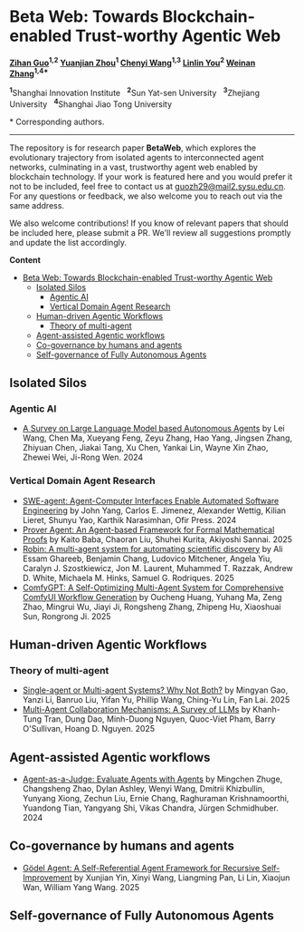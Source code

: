 # Beta Web: Towards Blockchain-enabled Trust-worthy Agentic Web

**[Zihan Guo](#)<sup>1,2</sup> [Yuanjian Zhou](#)<sup>1</sup> [Chenyi Wang](#)<sup>1,3</sup> [Linlin You](#)<sup>2</sup> [Weinan Zhang](#)<sup>1,4\*</sup>**

<sup>**1**</sup>Shanghai Innovation Institute   <sup>**2**</sup>Sun Yat-sen University   <sup>**3**</sup>Zhejiang University   <sup>**4**</sup>Shanghai Jiao Tong University

\* Corresponding authors.

---

The repository is for research paper **BetaWeb**, which explores the evolutionary trajectory from isolated agents to interconnected agent networks, culminating in a vast, trustworthy agent web enabled by blockchain technology. If your work is featured here and you would prefer it not to be included, feel free to contact us at <guozh29@mail2.sysu.edu.cn>. For any questions or feedback, we also welcome you to reach out via the same address.

We also welcome contributions! If you know of relevant papers that should be included here, please submit a PR. We'll review all suggestions promptly and update the list accordingly.

**Content**
- [Beta Web: Towards Blockchain-enabled Trust-worthy Agentic Web](#beta-web-towards-blockchain-enabled-trust-worthy-agentic-web)
  - [Isolated Silos](#isolated-silos)
    - [Agentic AI](#agentic-ai)
    - [Vertical Domain Agent Research](#vertical-domain-agent-research)
  - [Human-driven Agentic Workflows](#human-driven-agentic-workflows)
    - [Theory of multi-agent](#theory-of-multi-agent)
  - [Agent-assisted Agentic workflows](#agent-assisted-agentic-workflows)
  - [Co-governance by humans and agents](#co-governance-by-humans-and-agents)
  - [Self-governance of Fully Autonomous Agents](#self-governance-of-fully-autonomous-agents)



## Isolated Silos
### Agentic AI
- [A Survey on Large Language Model based Autonomous Agents](https://arxiv.org/abs/2308.11432) by Lei Wang, Chen Ma, Xueyang Feng, Zeyu Zhang, Hao Yang, Jingsen Zhang, Zhiyuan Chen, Jiakai Tang, Xu Chen, Yankai Lin, Wayne Xin Zhao, Zhewei Wei, Ji-Rong Wen. 2024

### Vertical Domain Agent Research
- [SWE-agent: Agent-Computer Interfaces Enable Automated Software Engineering](https://arxiv.org/abs/2405.15793) by John Yang, Carlos E. Jimenez, Alexander Wettig, Kilian Lieret, Shunyu Yao, Karthik Narasimhan, Ofir Press. 2024
- [Prover Agent: An Agent-based Framework for Formal Mathematical Proofs](https://arxiv.org/abs/2506.19923) by Kaito Baba, Chaoran Liu, Shuhei Kurita, Akiyoshi Sannai. 2025
- [Robin: A multi-agent system for automating scientific discovery](https://arxiv.org/abs/2505.13400) by Ali Essam Ghareeb, Benjamin Chang, Ludovico Mitchener, Angela Yiu, Caralyn J. Szostkiewicz, Jon M. Laurent, Muhammed T. Razzak, Andrew D. White, Michaela M. Hinks, Samuel G. Rodriques. 2025
- [ComfyGPT: A Self-Optimizing Multi-Agent System for Comprehensive ComfyUI Workflow Generation](https://arxiv.org/abs/2503.17671) by Oucheng Huang, Yuhang Ma, Zeng Zhao, Mingrui Wu, Jiayi Ji, Rongsheng Zhang, Zhipeng Hu, Xiaoshuai Sun, Rongrong Ji. 2025




## Human-driven Agentic Workflows
### Theory of multi-agent
- [Single-agent or Multi-agent Systems? Why Not Both?](https://arxiv.org/pdf/2505.18286) by Mingyan Gao, Yanzi Li, Banruo Liu, Yifan Yu, Phillip Wang, Ching-Yu Lin, Fan Lai. 2025
- [Multi-Agent Collaboration Mechanisms: A Survey of LLMs](https://arxiv.org/abs/2501.06322) by Khanh-Tung Tran, Dung Dao, Minh-Duong Nguyen, Quoc-Viet Pham, Barry O'Sullivan, Hoang D. Nguyen. 2025





## Agent-assisted Agentic workflows
- [Agent-as-a-Judge: Evaluate Agents with Agents](https://arxiv.org/abs/2410.10934) by Mingchen Zhuge, Changsheng Zhao, Dylan Ashley, Wenyi Wang, Dmitrii Khizbullin, Yunyang Xiong, Zechun Liu, Ernie Chang, Raghuraman Krishnamoorthi, Yuandong Tian, Yangyang Shi, Vikas Chandra, Jürgen Schmidhuber. 2024



## Co-governance by humans and agents
- [Gödel Agent: A Self-Referential Agent Framework for Recursive Self-Improvement](https://arxiv.org/abs/2410.04444) by Xunjian Yin, Xinyi Wang, Liangming Pan, Li Lin, Xiaojun Wan, William Yang Wang. 2025



## Self-governance of Fully Autonomous Agents







